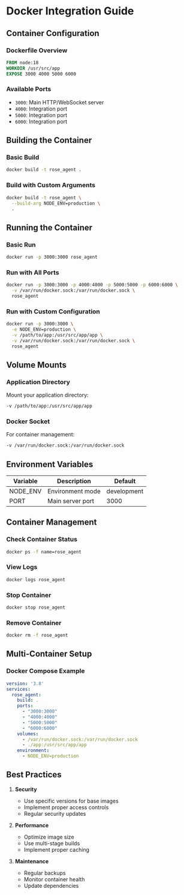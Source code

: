 # Docker Integration Guide

## Container Configuration

### Dockerfile Overview
```dockerfile
FROM node:18
WORKDIR /usr/src/app
EXPOSE 3000 4000 5000 6000
```

### Available Ports
- `3000`: Main HTTP/WebSocket server
- `4000`: Integration port
- `5000`: Integration port
- `6000`: Integration port

## Building the Container

### Basic Build
```bash
docker build -t rose_agent .
```

### Build with Custom Arguments
```bash
docker build -t rose_agent \
  --build-arg NODE_ENV=production \
  .
```

## Running the Container

### Basic Run
```bash
docker run -p 3000:3000 rose_agent
```

### Run with All Ports
```bash
docker run -p 3000:3000 -p 4000:4000 -p 5000:5000 -p 6000:6000 \
  -v /var/run/docker.sock:/var/run/docker.sock \
  rose_agent
```

### Run with Custom Configuration
```bash
docker run -p 3000:3000 \
  -e NODE_ENV=production \
  -v /path/to/app:/usr/src/app/app \
  -v /var/run/docker.sock:/var/run/docker.sock \
  rose_agent
```

## Volume Mounts

### Application Directory
Mount your application directory:
```bash
-v /path/to/app:/usr/src/app/app
```

### Docker Socket
For container management:
```bash
-v /var/run/docker.sock:/var/run/docker.sock
```

## Environment Variables

| Variable | Description | Default |
|----------|-------------|---------|
| NODE_ENV | Environment mode | development |
| PORT | Main server port | 3000 |

## Container Management

### Check Container Status
```bash
docker ps -f name=rose_agent
```

### View Logs
```bash
docker logs rose_agent
```

### Stop Container
```bash
docker stop rose_agent
```

### Remove Container
```bash
docker rm -f rose_agent
```

## Multi-Container Setup

### Docker Compose Example
```yaml
version: '3.8'
services:
  rose_agent:
    build: .
    ports:
      - "3000:3000"
      - "4000:4000"
      - "5000:5000"
      - "6000:6000"
    volumes:
      - /var/run/docker.sock:/var/run/docker.sock
      - ./app:/usr/src/app/app
    environment:
      - NODE_ENV=production
```

## Best Practices

1. **Security**
   - Use specific versions for base images
   - Implement proper access controls
   - Regular security updates

2. **Performance**
   - Optimize image size
   - Use multi-stage builds
   - Implement proper caching

3. **Maintenance**
   - Regular backups
   - Monitor container health
   - Update dependencies
